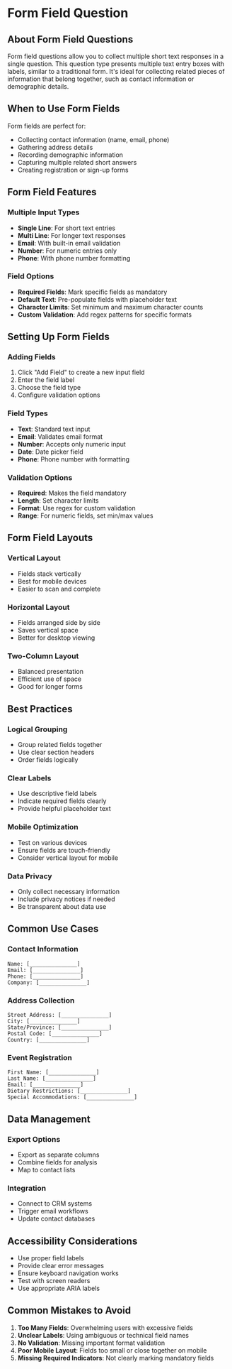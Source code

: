 # Form Field Question

## About Form Field Questions

Form field questions allow you to collect multiple short text responses in a single question. This question type presents multiple text entry boxes with labels, similar to a traditional form. It's ideal for collecting related pieces of information that belong together, such as contact information or demographic details.

## When to Use Form Fields

Form fields are perfect for:
- Collecting contact information (name, email, phone)
- Gathering address details
- Recording demographic information
- Capturing multiple related short answers
- Creating registration or sign-up forms

## Form Field Features

### Multiple Input Types
- **Single Line**: For short text entries
- **Multi Line**: For longer text responses
- **Email**: With built-in email validation
- **Number**: For numeric entries only
- **Phone**: With phone number formatting

### Field Options
- **Required Fields**: Mark specific fields as mandatory
- **Default Text**: Pre-populate fields with placeholder text
- **Character Limits**: Set minimum and maximum character counts
- **Custom Validation**: Add regex patterns for specific formats

## Setting Up Form Fields

### Adding Fields
1. Click "Add Field" to create a new input field
2. Enter the field label
3. Choose the field type
4. Configure validation options

### Field Types
- **Text**: Standard text input
- **Email**: Validates email format
- **Number**: Accepts only numeric input
- **Date**: Date picker field
- **Phone**: Phone number with formatting

### Validation Options
- **Required**: Makes the field mandatory
- **Length**: Set character limits
- **Format**: Use regex for custom validation
- **Range**: For numeric fields, set min/max values

## Form Field Layouts

### Vertical Layout
- Fields stack vertically
- Best for mobile devices
- Easier to scan and complete

### Horizontal Layout
- Fields arranged side by side
- Saves vertical space
- Better for desktop viewing

### Two-Column Layout
- Balanced presentation
- Efficient use of space
- Good for longer forms

## Best Practices

### Logical Grouping
- Group related fields together
- Use clear section headers
- Order fields logically

### Clear Labels
- Use descriptive field labels
- Indicate required fields clearly
- Provide helpful placeholder text

### Mobile Optimization
- Test on various devices
- Ensure fields are touch-friendly
- Consider vertical layout for mobile

### Data Privacy
- Only collect necessary information
- Include privacy notices if needed
- Be transparent about data use

## Common Use Cases

### Contact Information
```
Name: [_______________]
Email: [_______________]
Phone: [_______________]
Company: [_______________]
```

### Address Collection
```
Street Address: [_______________]
City: [_______________]
State/Province: [_______________]
Postal Code: [_______________]
Country: [_______________]
```

### Event Registration
```
First Name: [_______________]
Last Name: [_______________]
Email: [_______________]
Dietary Restrictions: [_______________]
Special Accommodations: [_______________]
```

## Data Management

### Export Options
- Export as separate columns
- Combine fields for analysis
- Map to contact lists

### Integration
- Connect to CRM systems
- Trigger email workflows
- Update contact databases

## Accessibility Considerations

- Use proper field labels
- Provide clear error messages
- Ensure keyboard navigation works
- Test with screen readers
- Use appropriate ARIA labels

## Common Mistakes to Avoid

1. **Too Many Fields**: Overwhelming users with excessive fields
2. **Unclear Labels**: Using ambiguous or technical field names
3. **No Validation**: Missing important format validation
4. **Poor Mobile Layout**: Fields too small or close together on mobile
5. **Missing Required Indicators**: Not clearly marking mandatory fields
